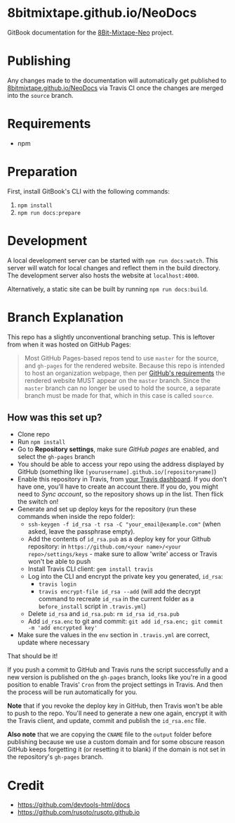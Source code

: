 # 8bitmixtape.github.io/NeoDocs

GitBook documentation for the [8Bit-Mixtape-Neo](https://github.com/8BitMixtape/8Bit-Mixtape-NEO) project.

# Publishing

Any changes made to the documentation will automatically get published to [8bitmixtape.github.io/NeoDocs](https://8bitmixtape.github.io/NeoDocs) 
via Travis CI once the changes are merged into the `source` branch.

# Requirements

* npm

# Preparation

First, install GitBook's CLI with the following commands:

1. `npm install`
2. `npm run docs:prepare`

# Development

A local development server can be started with `npm run docs:watch`. This server
will watch for local changes and reflect them in the build directory. The
development server also hosts the website at `localhost:4000`.

Alternatively, a static site can be built by running `npm run docs:build`.

# Branch Explanation

This repo has a slightly unconventional branching setup.  This is leftover from when 
it was hosted on GitHub Pages:

> Most GitHub Pages-based repos tend to use `master` for the source, and `gh-pages` for the rendered
> website. Because this repo is intended to host an organization webpage, then per
> [GitHub's requirements](https://help.github.com/articles/user-organization-and-project-pages/)
> the rendered website MUST appear on the `master` branch. Since the `master`
> branch can no longer be used to hold the source, a separate branch must be made
> for that, which in this case is called `source`.


## How was this set up?

* Clone repo
* Run `npm install`
* Go to **Repository settings**, make sure *GitHub pages* are enabled, and select the `gh-pages` branch
* You should be able to access your repo using the address displayed by GitHub (something like `[yourusername].github.io/[repositoryname]`)
* Enable this repository in Travis, from [your Travis dashboard](https://travis-ci.org/profile). If you don't have one, you'll have to create an account there. If you do, you might need to *Sync account*, so the repository shows up in the list. Then flick the switch on!
* Generate and set up deploy keys for the repository (run these commands when inside the repo folder):
  * `ssh-keygen -f id_rsa -t rsa -C "your_email@example.com"` (when asked, leave the passphrase empty).
  * Add the contents of `id_rsa.pub` as a deploy key for your Github repository: in `https://github.com/<your name>/<your repo>/settings/keys` - make sure to allow 'write' access or Travis won't be able to push
  * Install Travis CLI client: `gem install travis`
  * Log into the CLI and encrypt the private key you generated, `id_rsa`:
    * `travis login`
    * `travis encrypt-file id_rsa --add` (will add the decrypt command to recreate `id_rsa` in the current folder as a `before_install` script in `.travis.yml`)
  * Delete `id_rsa` and `id_rsa.pub`: `rm id_rsa id_rsa.pub`
  * Add `id_rsa.enc` to git and commit: `git add id_rsa.enc; git commit -m 'add encrypted key'`
* Make sure the values in the `env` section in `.travis.yml` are correct, update where necessary

That should be it!

If you push a commit to GitHub and Travis runs the script successfully and a new version is published on the `gh-pages` branch, looks like you're in a good position to enable Travis' `Cron` from the project settings in Travis. And then the process will be run automatically for you.

**Note** that if you revoke the deploy key in GitHub, then Travis won't be able to push to the repo. You'll need to generate a new one again, encrypt it with the Travis client, and update, commit and publish the `id_rsa.enc` file.

**Also note** that we are copying the `CNAME` file to the `output` folder before publishing because we use a custom domain and for some obscure reason GitHub keeps forgetting it (or resetting it to blank) if the domain is not set in the repository's `gh-pages` branch.


# Credit

* <https://github.com/devtools-html/docs>
* <https://github.com/rusoto/rusoto.github.io>
